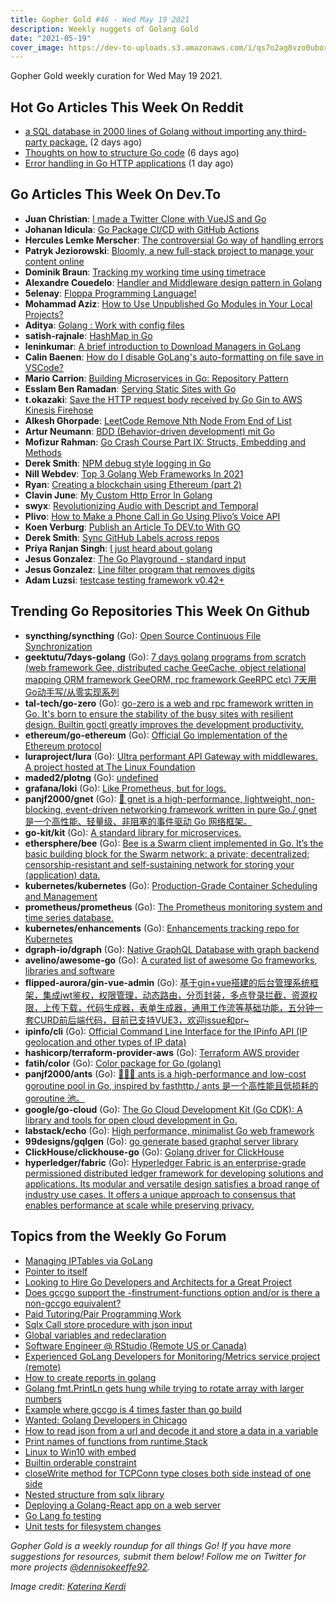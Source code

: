 ```yaml
---
title: Gopher Gold #46 - Wed May 19 2021
description: Weekly nuggets of Golang Gold
date: "2021-05-19"
cover_image: https://dev-to-uploads.s3.amazonaws.com/i/qs7o2ag8vzo0uborgc7v.png
---
```


Gopher Gold weekly curation for Wed May 19 2021.

## Hot Go Articles This Week On Reddit

- [a SQL database in 2000 lines of Golang without importing any third-party package.](https://www.reddit.com/r/golang/comments/ndqaor/a_sql_database_in_2000_lines_of_golang_without/) (2 days ago)
- [Thoughts on how to structure Go code](https://www.reddit.com/r/golang/comments/nb0w7c/thoughts_on_how_to_structure_go_code/) (6 days ago)
- [Error handling in Go HTTP applications](https://www.reddit.com/r/golang/comments/negnjf/error_handling_in_go_http_applications/) (1 day ago)

## Go Articles This Week On Dev.To

- **Juan Christian**: [I made a Twitter Clone with VueJS and Go](https://dev.to/hotpotatoc/i-made-a-twitter-clone-with-vuejs-and-go-59jf)
- **Johanan Idicula**: [Go Package CI/CD with GitHub Actions](https://dev.to/jidicula/go-package-ci-cd-with-github-actions-350o)
- **Hercules Lemke Merscher**: [The controversial Go way of handling errors](https://dev.to/hlmerscher/the-controversial-go-way-of-handling-errors-2ka1)
- **Patryk Jeziorowski**: [Bloomly, a new full-stack project to manage your content online](https://dev.to/pjeziorowski/bloomly-a-new-full-stack-project-to-manage-your-content-online-43gb)
- **Dominik Braun**: [Tracking my working time using timetrace](https://dev.to/dominikbraun/tracking-my-working-time-using-timetrace-4hj4)
- **Alexandre Couedelo**: [Handler and Middleware design pattern in Golang](https://dev.to/xnok/handler-and-middleware-design-pattern-in-golang-5dam)
- **5elenay**: [Floppa Programming Language!](https://dev.to/5elenay/floppa-programming-language-n1f)
- **Mohammad Aziz**: [How to Use Unpublished Go Modules in Your Local Projects?](https://dev.to/iaziz786/how-to-use-unpublished-go-modules-in-your-local-projects-3379)
- **Aditya**: [Golang : Work with config files](https://dev.to/adi73/golang-work-with-config-files-4jid)
- **satish-rajnale**: [HashMap in Go](https://dev.to/satishrajnale/hashmap-in-go-3oid)
- **leninkumar**: [A brief introduction to Download Managers in GoLang](https://dev.to/leninkumar35/a-brief-introduction-to-download-managers-in-golang-51oo)
- **Calin Baenen**: [How do I disable GoLang's auto-formatting on file save in VSCode?](https://dev.to/baenencalin/how-do-i-disable-the-golang-s-auto-formatting-on-file-save-in-vscode-1nh)
- **Mario Carrion**: [Building Microservices in Go: Repository Pattern](https://dev.to/mariocarrion/building-microservices-in-go-repository-pattern-5pa)
- **Esslam Ben Ramadan**: [Serving Static Sites with Go](https://dev.to/esslamb/serving-static-sites-with-go-3o92)
- **t.okazaki**: [Save the HTTP request body received by Go Gin to AWS Kinesis Firehose](https://dev.to/syuren42/save-the-http-request-body-received-by-go-gin-to-aws-kinesis-firehose-2eb2)
- **Alkesh Ghorpade**: [LeetCode Remove Nth Node From End of List](https://dev.to/_alkesh26/leetcode-remove-nth-node-from-end-of-list-2mne)
- **Artur Neumann**: [BDD (Behavior-driven development) mit Go](https://dev.to/jankaritech/bdd-behavior-driven-development-mit-go-4lla)
- **Mofizur Rahman**: [Go Crash Course Part IX: Structs, Embedding and Methods](https://dev.to/moficodes/go-crash-course-part-ix-structs-embedding-and-methods-578m)
- **Derek Smith**: [NPM debug style logging in Go](https://dev.to/clok/npm-debug-style-logging-in-go-4e1l)
- **Nill Webdev**: [Top 3 Golang Web Frameworks In 2021](https://dev.to/nillwebdev/top-3-golang-web-frameworks-in-2021-47ha)
- **Ryan**: [Creating a blockchain using Ethereum (part 2)](https://dev.to/talemache/creating-a-blockchain-using-ethereum-part-2-2i3a)
- **Clavin June**: [My Custom Http Error In Golang](https://dev.to/clavinjune/my-custom-http-error-in-golang-5ab)
- **swyx**: [Revolutionizing Audio with Descript and Temporal](https://dev.to/temporalio/revolutionizing-audio-with-descript-and-temporal-3dkp)
- **Plivo**: [How to Make a Phone Call in Go Using Plivo’s Voice API](https://dev.to/plivo/how-to-make-a-phone-call-in-go-using-plivo-s-voice-api-2g75)
- **Koen Verburg**: [Publish an Article To DEV.to With GO](https://dev.to/koenverburg/publish-an-article-to-dev-to-with-go-5am7)
- **Derek Smith**: [Sync GitHub Labels across repos](https://dev.to/clok/sync-github-labels-across-repos-4p2)
- **Priya Ranjan Singh**: [I just heard about golang](https://dev.to/crashuniverse/i-just-heard-about-golang-2ggk)
- **Jesus Gonzalez**: [The Go Playground - standard input](https://dev.to/gonzalezlrjesus/the-go-playground-standard-input-50ff)
- **Jesus Gonzalez**: [Line filter program that removes digits](https://dev.to/gonzalezlrjesus/line-filter-program-that-removes-digits-3005)
- **Adam Luzsi**: [testcase testing framework v0.42+](https://dev.to/adamluzsi/testcase-testing-framework-v0-42-477b)

## Trending Go Repositories This Week On Github

- **syncthing/syncthing** (Go): [Open Source Continuous File Synchronization](https://github.com/syncthing/syncthing)
- **geektutu/7days-golang** (Go): [7 days golang programs from scratch (web framework Gee, distributed cache GeeCache, object relational mapping ORM framework GeeORM, rpc framework GeeRPC etc) 7天用Go动手写/从零实现系列](https://github.com/geektutu/7days-golang)
- **tal-tech/go-zero** (Go): [go-zero is a web and rpc framework written in Go. It's born to ensure the stability of the busy sites with resilient design. Builtin goctl greatly improves the development productivity.](https://github.com/tal-tech/go-zero)
- **ethereum/go-ethereum** (Go): [Official Go implementation of the Ethereum protocol](https://github.com/ethereum/go-ethereum)
- **luraproject/lura** (Go): [Ultra performant API Gateway with middlewares. A project hosted at The Linux Foundation](https://github.com/luraproject/lura)
- **maded2/plotng** (Go): [undefined](https://github.com/maded2/plotng)
- **grafana/loki** (Go): [Like Prometheus, but for logs.](https://github.com/grafana/loki)
- **panjf2000/gnet** (Go): [🚀 gnet is a high-performance, lightweight, non-blocking, event-driven networking framework written in pure Go./ gnet 是一个高性能、轻量级、非阻塞的事件驱动 Go 网络框架。](https://github.com/panjf2000/gnet)
- **go-kit/kit** (Go): [A standard library for microservices.](https://github.com/go-kit/kit)
- **ethersphere/bee** (Go): [Bee is a Swarm client implemented in Go. It’s the basic building block for the Swarm network: a private; decentralized; censorship-resistant and self-sustaining network for storing your (application) data.](https://github.com/ethersphere/bee)
- **kubernetes/kubernetes** (Go): [Production-Grade Container Scheduling and Management](https://github.com/kubernetes/kubernetes)
- **prometheus/prometheus** (Go): [The Prometheus monitoring system and time series database.](https://github.com/prometheus/prometheus)
- **kubernetes/enhancements** (Go): [Enhancements tracking repo for Kubernetes](https://github.com/kubernetes/enhancements)
- **dgraph-io/dgraph** (Go): [Native GraphQL Database with graph backend](https://github.com/dgraph-io/dgraph)
- **avelino/awesome-go** (Go): [A curated list of awesome Go frameworks, libraries and software](https://github.com/avelino/awesome-go)
- **flipped-aurora/gin-vue-admin** (Go): [基于gin+vue搭建的后台管理系统框架，集成jwt鉴权，权限管理，动态路由，分页封装，多点登录拦截，资源权限，上传下载，代码生成器，表单生成器，通用工作流等基础功能，五分钟一套CURD前后端代码，目前已支持VUE3，欢迎issue和pr~](https://github.com/flipped-aurora/gin-vue-admin)
- **ipinfo/cli** (Go): [Official Command Line Interface for the IPinfo API (IP geolocation and other types of IP data)](https://github.com/ipinfo/cli)
- **hashicorp/terraform-provider-aws** (Go): [Terraform AWS provider](https://github.com/hashicorp/terraform-provider-aws)
- **fatih/color** (Go): [Color package for Go (golang)](https://github.com/fatih/color)
- **panjf2000/ants** (Go): [🐜🐜🐜 ants is a high-performance and low-cost goroutine pool in Go, inspired by fasthttp./ ants 是一个高性能且低损耗的 goroutine 池。](https://github.com/panjf2000/ants)
- **google/go-cloud** (Go): [The Go Cloud Development Kit (Go CDK): A library and tools for open cloud development in Go.](https://github.com/google/go-cloud)
- **labstack/echo** (Go): [High performance, minimalist Go web framework](https://github.com/labstack/echo)
- **99designs/gqlgen** (Go): [go generate based graphql server library](https://github.com/99designs/gqlgen)
- **ClickHouse/clickhouse-go** (Go): [Golang driver for ClickHouse](https://github.com/ClickHouse/clickhouse-go)
- **hyperledger/fabric** (Go): [Hyperledger Fabric is an enterprise-grade permissioned distributed ledger framework for developing solutions and applications. Its modular and versatile design satisfies a broad range of industry use cases. It offers a unique approach to consensus that enables performance at scale while preserving privacy.](https://github.com/hyperledger/fabric)

## Topics from the Weekly Go Forum

- [Managing IPTables via GoLang](https://forum.golangbridge.org/t/managing-iptables-via-golang/23500)
- [Pointer to itself](https://forum.golangbridge.org/t/pointer-to-itself/23473)
- [Looking to Hire Go Developers and Architects for a Great Project](https://forum.golangbridge.org/t/looking-to-hire-go-developers-and-architects-for-a-great-project/23457)
- [Does gccgo support the -finstrument-functions option and/or is there a non-gccgo equivalent?](https://forum.golangbridge.org/t/does-gccgo-support-the-finstrument-functions-option-and-or-is-there-a-non-gccgo-equivalent/23483)
- [Paid Tutoring/Pair Programming Work](https://forum.golangbridge.org/t/paid-tutoring-pair-programming-work/23462)
- [Sqlx Call store procedure with json input](https://forum.golangbridge.org/t/sqlx-call-store-procedure-with-json-input/23486)
- [Global variables and redeclaration](https://forum.golangbridge.org/t/global-variables-and-redeclaration/23484)
- [Software Engineer @ RStudio (Remote US or Canada)](https://forum.golangbridge.org/t/software-engineer-rstudio-remote-us-or-canada/23475)
- [Experienced GoLang Developers for Monitoring/Metrics service project (remote)](https://forum.golangbridge.org/t/experienced-golang-developers-for-monitoring-metrics-service-project-remote/23470)
- [How to create reports in golang](https://forum.golangbridge.org/t/how-to-create-reports-in-golang/23495)
- [Golang fmt.PrintLn gets hung while trying to rotate array with larger numbers](https://forum.golangbridge.org/t/golang-fmt-println-gets-hung-while-trying-to-rotate-array-with-larger-numbers/23497)
- [Example where gccgo is 4 times faster than go build](https://forum.golangbridge.org/t/example-where-gccgo-is-4-times-faster-than-go-build/23476)
- [Wanted: Golang Developers in Chicago](https://forum.golangbridge.org/t/wanted-golang-developers-in-chicago/23459)
- [How to read json from a url and decode it and store a data in a variable](https://forum.golangbridge.org/t/how-to-read-json-from-a-url-and-decode-it-and-store-a-data-in-a-variable/23503)
- [Print names of functions from runtime.Stack](https://forum.golangbridge.org/t/print-names-of-functions-from-runtime-stack/23505)
- [Linux to Win10 with embed](https://forum.golangbridge.org/t/linux-to-win10-with-embed/23465)
- [Builtin orderable constraint](https://forum.golangbridge.org/t/builtin-orderable-constraint/23467)
- [closeWrite method for TCPConn type closes both side instead of one side](https://forum.golangbridge.org/t/closewrite-method-for-tcpconn-type-closes-both-side-instead-of-one-side/23494)
- [Nested structure from sqlx library](https://forum.golangbridge.org/t/nested-structure-from-sqlx-library/23508)
- [Deploying a Golang-React app on a web server](https://forum.golangbridge.org/t/deploying-a-golang-react-app-on-a-web-server/23507)
- [Go Lang fo testing](https://forum.golangbridge.org/t/go-lang-fo-testing/23512)
- [Unit tests for filesystem changes](https://forum.golangbridge.org/t/unit-tests-for-filesystem-changes/23514)

_Gopher Gold is a weekly roundup for all things Go! If you have more suggestions for resources, submit them below! Follow me on Twitter for more projects [@dennisokeeffe92](https://twitter.com/dennisokeeffe92)._

_Image credit: [Katerina Kerdi](https://unsplash.com/@katekerdi)_